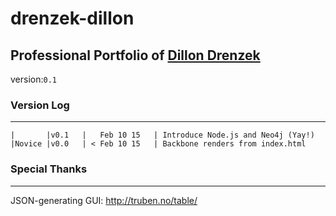 # drenzek-dillon
## Professional Portfolio of [Dillon Drenzek](dillon.drenzek.com)
version:`0.1`


### Version Log
------------------
```
|		|v0.1 	|   Feb 10 15   | Introduce Node.js and Neo4j (Yay!)
|Novice	|v0.0	| < Feb 10 15	| Backbone renders from index.html

```

### Special Thanks
------------------
JSON-generating GUI: 
	http://truben.no/table/
